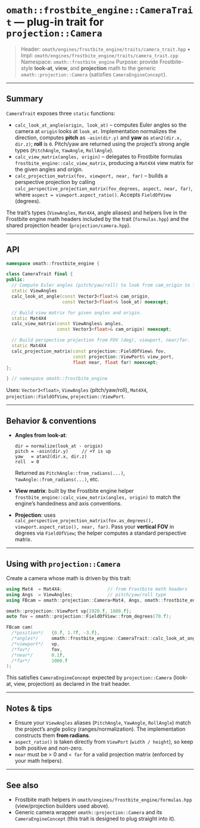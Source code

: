 # `omath::frostbite_engine::CameraTrait` — plug-in trait for `projection::Camera`

> Header: `omath/engines/frostbite_engine/traits/camera_trait.hpp` • Impl: `omath/engines/frostbite_engine/traits/camera_trait.cpp`
> Namespace: `omath::frostbite_engine`
> Purpose: provide Frostbite-style **look-at**, **view**, and **projection** math to the generic `omath::projection::Camera` (satisfies `CameraEngineConcept`).

---

## Summary

`CameraTrait` exposes three `static` functions:

* `calc_look_at_angle(origin, look_at)` – computes Euler angles so the camera at `origin` looks at `look_at`. Implementation normalizes the direction, computes **pitch** as `-asin(dir.y)` and **yaw** as `atan2(dir.x, dir.z)`; **roll** is `0`. Pitch/yaw are returned using the project’s strong angle types (`PitchAngle`, `YawAngle`, `RollAngle`).
* `calc_view_matrix(angles, origin)` – delegates to Frostbite formulas `frostbite_engine::calc_view_matrix`, producing a `Mat4X4` view matrix for the given angles and origin.
* `calc_projection_matrix(fov, viewport, near, far)` – builds a perspective projection by calling `calc_perspective_projection_matrix(fov_degrees, aspect, near, far)`, where `aspect = viewport.aspect_ratio()`. Accepts `FieldOfView` (degrees).

The trait’s types (`ViewAngles`, `Mat4X4`, angle aliases) and helpers live in the Frostbite engine math headers included by the trait (`formulas.hpp`) and the shared projection header (`projection/camera.hpp`).

---

## API

```cpp
namespace omath::frostbite_engine {

class CameraTrait final {
public:
  // Compute Euler angles (pitch/yaw/roll) to look from cam_origin to look_at.
  static ViewAngles
  calc_look_at_angle(const Vector3<float>& cam_origin,
                     const Vector3<float>& look_at) noexcept;

  // Build view matrix for given angles and origin.
  static Mat4X4
  calc_view_matrix(const ViewAngles& angles,
                   const Vector3<float>& cam_origin) noexcept;

  // Build perspective projection from FOV (deg), viewport, near/far.
  static Mat4X4
  calc_projection_matrix(const projection::FieldOfView& fov,
                         const projection::ViewPort& view_port,
                         float near, float far) noexcept;
};

} // namespace omath::frostbite_engine
```

Uses: `Vector3<float>`, `ViewAngles` (pitch/yaw/roll), `Mat4X4`, `projection::FieldOfView`, `projection::ViewPort`.

---

## Behavior & conventions

* **Angles from look-at**:

  ```
  dir = normalize(look_at - origin)
  pitch = -asin(dir.y)     // +Y is up
  yaw   = atan2(dir.x, dir.z)
  roll  = 0
  ```

  Returned as `PitchAngle::from_radians(...)`, `YawAngle::from_radians(...)`, etc.

* **View matrix**: built by the Frostbite engine helper `frostbite_engine::calc_view_matrix(angles, origin)` to match the engine’s handedness and axis conventions.

* **Projection**: uses `calc_perspective_projection_matrix(fov.as_degrees(), viewport.aspect_ratio(), near, far)`. Pass your **vertical FOV** in degrees via `FieldOfView`; the helper computes a standard perspective matrix.

---

## Using with `projection::Camera`

Create a camera whose math is driven by this trait:

```cpp
using Mat4  = Mat4X4;                 // from Frostbite math headers
using Angs  = ViewAngles;             // pitch/yaw/roll type
using FBcam = omath::projection::Camera<Mat4, Angs, omath::frostbite_engine::CameraTrait>;

omath::projection::ViewPort vp{1920.f, 1080.f};
auto fov = omath::projection::FieldOfView::from_degrees(70.f);

FBcam cam(
  /*position*/   {0.f, 1.7f, -3.f},
  /*angles*/     omath::frostbite_engine::CameraTrait::calc_look_at_angle({0,1.7f,-3},{0,1.7f,0}),
  /*viewport*/   vp,
  /*fov*/        fov,
  /*near*/       0.1f,
  /*far*/        1000.f
);
```

This satisfies `CameraEngineConcept` expected by `projection::Camera` (look-at, view, projection) as declared in the trait header.

---

## Notes & tips

* Ensure your `ViewAngles` aliases (`PitchAngle`, `YawAngle`, `RollAngle`) match the project’s angle policy (ranges/normalization). The implementation constructs them **from radians**.
* `aspect_ratio()` is taken directly from `ViewPort` (`width / height`), so keep both positive and non-zero.
* `near` must be > 0 and `< far` for a valid projection matrix (enforced by your math helpers).

---

## See also

* Frostbite math helpers in `omath/engines/frostbite_engine/formulas.hpp` (view/projection builders used above).
* Generic camera wrapper `omath::projection::Camera` and its `CameraEngineConcept` (this trait is designed to plug straight into it). 
